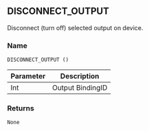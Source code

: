 ## DISCONNECT\_OUTPUT

Disconnect (turn off) selected output on device.


### Name

`DISCONNECT_OUTPUT ()`


| Parameter | Description      |
| --------- | ---------------- |
| Int       | Output BindingID |


### Returns

`None`